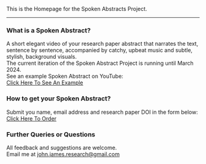 
This is the Homepage for the Spoken Abstracts Project.

---
  

### What is a Spoken Abstract?
A short elegant video of your research paper abstract that narrates the text, sentence by sentence, accompanied by catchy, upbeat music and subtle, stylish, background visuals.  
The current iteration of the Spoken Abstract Project is running until March 2024.  
See an example Spoken Abstract on YouTube:  
[Click Here To See An Example](TBC)

  
### How to get your Spoken Abstract?
Submit you name, email address and research paper DOI in the form below:  
[Click Here To Order](https://forms.gle/g5er3GAKAdrHHaqNA)

  
### Further Queries or Questions
All feedback and suggestions are welcome.  
Email me at john.james.research@gmail.com
